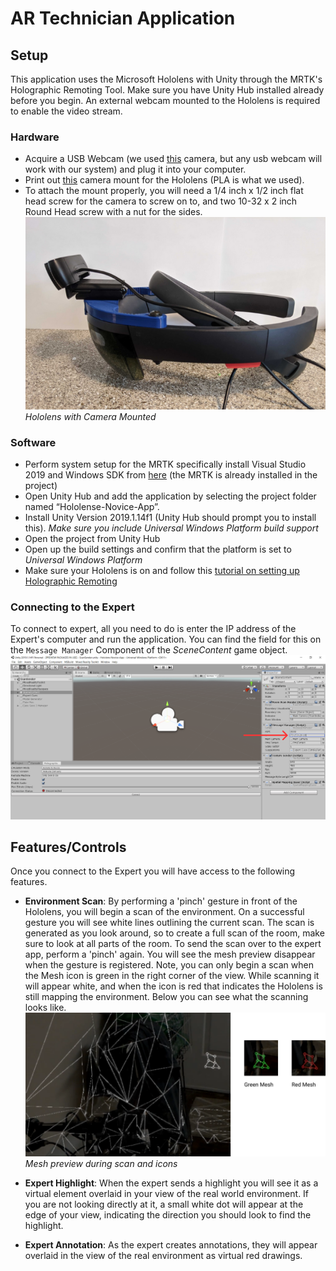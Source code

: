 # AR Technician Application

## Setup
This application uses the Microsoft Hololens with Unity through the MRTK's Holographic Remoting Tool. Make sure you have Unity Hub installed already before you begin. An external webcam mounted to the Hololens is required to enable the video stream.

### Hardware
- Acquire a USB Webcam (we used [this](https://www.logitech.com/en-us/product/hd-pro-webcam-c920) camera, but any usb webcam will work with our system) and plug it into your computer.
- Print out [this](./Assets/Resources/hololensMount_V3.STL) camera mount for the Hololens (PLA is what we used).
- To attach the mount properly, you will need a 1/4 inch x 1/2 inch flat head screw for the camera to screw on to, and two 10-32 x 2 inch Round Head screw with a nut for the sides.
![Hololens with Camera Mounted](../Images/hololens_no_caption.png) </br>
*Hololens with Camera Mounted*

### Software
- Perform system setup for the MRTK specifically install Visual Studio 2019 and Windows SDK from [here](https://microsoft.github.io/MixedRealityToolkit-Unity/version/releases/2.1.0/Documentation/GettingStartedWithTheMRTK.html) (the MRTK is already installed in the project)
- Open Unity Hub and add the application by selecting the project folder named “Hololense-Novice-App”.
- Install Unity Version 2019.1.14f1 (Unity Hub should prompt you to install this). *Make sure you include Universal Windows Platform build support*
- Open the project from Unity Hub
- Open up the build settings and confirm that the platform is set to *Universal Windows Platform*
- Make sure your Hololens is on and follow this [tutorial on setting up Holographic Remoting](https://docs.microsoft.com/en-us/windows/mixed-reality/unity-play-mode)

### Connecting to the Expert
To connect to expert, all you need to do is enter the IP address of the Expert's computer and run the application. You can find the field for this on the `Message Manager` Component of the *SceneContent* game object.
![Screenshot of IP Address enter field](../Images/ip_enter.png)

## Features/Controls
Once you connect to the Expert you will have access to the following features.
- **Environment Scan**: By performing a 'pinch' gesture in front of the Hololens, you will begin a scan of the environment. On a successful gesture you will see white lines outlining the current scan. The scan is generated as you look around, so to create a full scan of the room, make sure to look at all parts of the room. To send the scan over to the expert app, perform a 'pinch' again. You will see the mesh preview disappear when the gesture is registered. Note, you can only begin a scan when the Mesh icon is green in the right corner of the view. While scanning it will appear white, and when the icon is red that indicates the Hololens is still mapping the environment. Below you can see what the scanning looks like.
![View of what the Technician sees during scanning](../Images/mesh_scan.png)
*Mesh preview during scan and icons*

- **Expert Highlight**: When the expert sends a highlight you will see it as a virtual element overlaid in your view of the real world environment. If you are not looking directly at it, a small white dot will appear at the edge of your view, indicating the direction you should look to find the highlight.
- **Expert Annotation**: As the expert creates annotations, they will appear overlaid in the view of the real environment as virtual red drawings.
